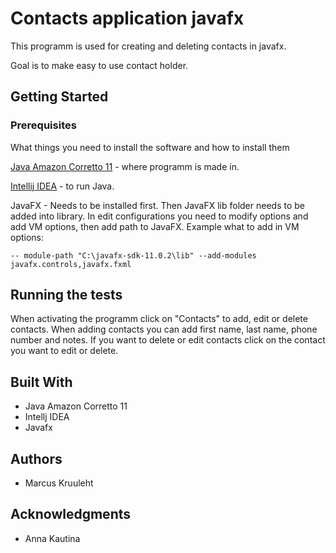 # Contacts application javafx

This programm is used for creating and deleting contacts in javafx.

Goal is to make easy to use contact holder.

## Getting Started

### Prerequisites

What things you need to install the software and how to install them

[Java Amazon Corretto 11](https://docs.aws.amazon.com/corretto/latest/corretto-11-ug/downloads-list.html) - where programm is made in.

[Intellij IDEA](https://www.jetbrains.com/idea/download/#section=windows) - to run Java.

JavaFX - Needs to be installed first. Then JavaFX lib folder needs to be added into library. In edit configurations you need to modify options and add VM options, then add path to JavaFX. Example what to add in VM options:
```
-- module-path "C:\javafx-sdk-11.0.2\lib" --add-modules javafx.controls,javafx.fxml
```

## Running the tests

When activating the programm click on "Contacts" to add, edit or delete contacts. When adding contacts you can add first name, last name, phone number and notes. If you want to delete or edit contacts click on the contact you want to edit or delete.

## Built With

* Java Amazon Corretto 11
* Intellj IDEA
* Javafx
 
## Authors

* Marcus Kruuleht

## Acknowledgments

* Anna Kautina
